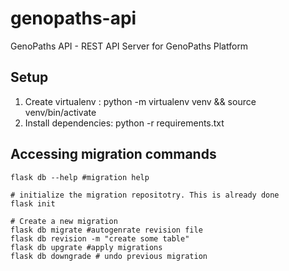 # genopaths-api
GenoPaths API  - REST API Server for GenoPaths Platform

## Setup 
1. Create virtualenv : python -m virtualenv venv && source venv/bin/activate
2. Install dependencies: python -r requirements.txt

## Accessing migration commands 

```
flask db --help #migration help

# initialize the migration repositotry. This is already done
flask init

# Create a new migration 
flask db migrate #autogenrate revision file 
flask db revision -m "create some table"
flask db upgrate #apply migrations
flask db downgrade # undo previous migration

```